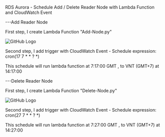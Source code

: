 RDS Aurora - Schedule Add / Delete Reader Node with Lambda Function and CloudWatch Event


---Add Reader Node

First step, I create Lambda Function "Add-Node.py"

![GitHub Logo](https://github.com/mryutran/RDS-Aurora-Schedule-Add-Delete-Reader-Node/blob/main/Add-Node.png)

Second step, I add trigger with CloudWatch Event - Schedule expression: cron(17 7 * * ? *) 

This schedule will run lambda function at 7:17:00 GMT , to VNT (GMT+7) at 14:17:00


---Delete Reader Node

First step, I create Lambda Function "Delete-Node.py"

![GitHub Logo](https://github.com/mryutran/RDS-Aurora-Schedule-Add-Delete-Reader-Node/blob/main/Delete-Node.png)
    

Second step, I add trigger with CloudWatch Event - Schedule expression: cron(27 7 * * ? *) 

This schedule will run lambda function at 7:27:00 GMT , to VNT (GMT+7) at 14:27:00
